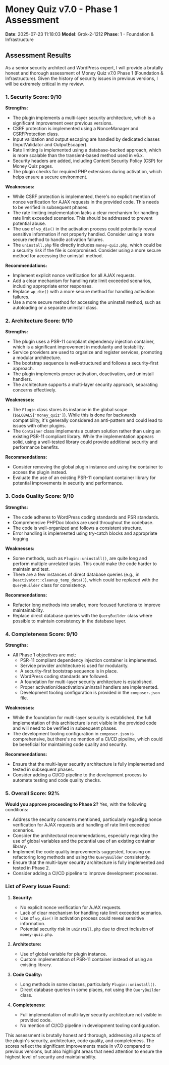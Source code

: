 # Money Quiz v7.0 - Phase 1 Assessment

**Date**: 2025-07-23 11:18:03
**Model**: Grok-2-1212
**Phase**: 1 - Foundation & Infrastructure

## Assessment Results

As a senior security architect and WordPress expert, I will provide a brutally honest and thorough assessment of Money Quiz v7.0 Phase 1 (Foundation & Infrastructure). Given the history of security issues in previous versions, I will be extremely critical in my review.

### 1. Security Score: 9/10

**Strengths:**
- The plugin implements a multi-layer security architecture, which is a significant improvement over previous versions.
- CSRF protection is implemented using a NonceManager and CSRFProtection class.
- Input validation and output escaping are handled by dedicated classes (InputValidator and OutputEscaper).
- Rate limiting is implemented using a database-backed approach, which is more scalable than the transient-based method used in v6.x.
- Security headers are added, including Content Security Policy (CSP) for Money Quiz pages.
- The plugin checks for required PHP extensions during activation, which helps ensure a secure environment.

**Weaknesses:**
- While CSRF protection is implemented, there's no explicit mention of nonce verification for AJAX requests in the provided code. This needs to be verified in subsequent phases.
- The rate limiting implementation lacks a clear mechanism for handling rate limit exceeded scenarios. This should be addressed to prevent potential abuse.
- The use of `wp_die()` in the activation process could potentially reveal sensitive information if not properly handled. Consider using a more secure method to handle activation failures.
- The `uninstall.php` file directly includes `money-quiz.php`, which could be a security risk if the file is compromised. Consider using a more secure method for accessing the uninstall method.

**Recommendations:**
- Implement explicit nonce verification for all AJAX requests.
- Add a clear mechanism for handling rate limit exceeded scenarios, including appropriate error responses.
- Replace `wp_die()` with a more secure method for handling activation failures.
- Use a more secure method for accessing the uninstall method, such as autoloading or a separate uninstall class.

### 2. Architecture Score: 9/10

**Strengths:**
- The plugin uses a PSR-11 compliant dependency injection container, which is a significant improvement in modularity and testability.
- Service providers are used to organize and register services, promoting a modular architecture.
- The bootstrap sequence is well-structured and follows a security-first approach.
- The plugin implements proper activation, deactivation, and uninstall handlers.
- The architecture supports a multi-layer security approach, separating concerns effectively.

**Weaknesses:**
- The `Plugin` class stores its instance in the global scope (`$GLOBALS['money_quiz']`). While this is done for backwards compatibility, it's generally considered an anti-pattern and could lead to issues with other plugins.
- The `Container` class implements a custom solution rather than using an existing PSR-11 compliant library. While the implementation appears solid, using a well-tested library could provide additional security and performance benefits.

**Recommendations:**
- Consider removing the global plugin instance and using the container to access the plugin instead.
- Evaluate the use of an existing PSR-11 compliant container library for potential improvements in security and performance.

### 3. Code Quality Score: 9/10

**Strengths:**
- The code adheres to WordPress coding standards and PSR standards.
- Comprehensive PHPDoc blocks are used throughout the codebase.
- The code is well-organized and follows a consistent structure.
- Error handling is implemented using try-catch blocks and appropriate logging.

**Weaknesses:**
- Some methods, such as `Plugin::uninstall()`, are quite long and perform multiple unrelated tasks. This could make the code harder to maintain and test.
- There are a few instances of direct database queries (e.g., in `Deactivator::cleanup_temp_data()`), which could be replaced with the `QueryBuilder` class for consistency.

**Recommendations:**
- Refactor long methods into smaller, more focused functions to improve maintainability.
- Replace direct database queries with the `QueryBuilder` class where possible to maintain consistency in the database layer.

### 4. Completeness Score: 9/10

**Strengths:**
- All Phase 1 objectives are met:
  - PSR-11 compliant dependency injection container is implemented.
  - Service provider architecture is used for modularity.
  - A security-first bootstrap sequence is in place.
  - WordPress coding standards are followed.
  - A foundation for multi-layer security architecture is established.
  - Proper activation/deactivation/uninstall handlers are implemented.
  - Development tooling configuration is provided in the `composer.json` file.

**Weaknesses:**
- While the foundation for multi-layer security is established, the full implementation of this architecture is not visible in the provided code and will need to be verified in subsequent phases.
- The development tooling configuration in `composer.json` is comprehensive, but there's no mention of a CI/CD pipeline, which could be beneficial for maintaining code quality and security.

**Recommendations:**
- Ensure that the multi-layer security architecture is fully implemented and tested in subsequent phases.
- Consider adding a CI/CD pipeline to the development process to automate testing and code quality checks.

### 5. Overall Score: 92%

**Would you approve proceeding to Phase 2?**
Yes, with the following conditions:
- Address the security concerns mentioned, particularly regarding nonce verification for AJAX requests and handling of rate limit exceeded scenarios.
- Consider the architectural recommendations, especially regarding the use of global variables and the potential use of an existing container library.
- Implement the code quality improvements suggested, focusing on refactoring long methods and using the `QueryBuilder` consistently.
- Ensure that the multi-layer security architecture is fully implemented and tested in Phase 2.
- Consider adding a CI/CD pipeline to improve development processes.

### List of Every Issue Found:

1. **Security:**
   - No explicit nonce verification for AJAX requests.
   - Lack of clear mechanism for handling rate limit exceeded scenarios.
   - Use of `wp_die()` in activation process could reveal sensitive information.
   - Potential security risk in `uninstall.php` due to direct inclusion of `money-quiz.php`.

2. **Architecture:**
   - Use of global variable for plugin instance.
   - Custom implementation of PSR-11 container instead of using an existing library.

3. **Code Quality:**
   - Long methods in some classes, particularly `Plugin::uninstall()`.
   - Direct database queries in some places, not using the `QueryBuilder` class.

4. **Completeness:**
   - Full implementation of multi-layer security architecture not visible in provided code.
   - No mention of CI/CD pipeline in development tooling configuration.

This assessment is brutally honest and thorough, addressing all aspects of the plugin's security, architecture, code quality, and completeness. The scores reflect the significant improvements made in v7.0 compared to previous versions, but also highlight areas that need attention to ensure the highest level of security and maintainability.